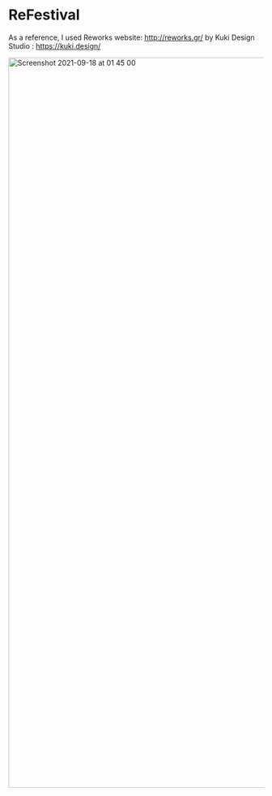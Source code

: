 # ReFestival
 As a reference, I used Reworks website: http://reworks.gr/ by Kuki Design Studio : https://kuki.design/
 
<img width="1440" alt="Screenshot 2021-09-18 at 01 45 00" src="https://user-images.githubusercontent.com/67963370/133867429-6705aea7-4f95-4bf4-9845-4d908ff57a22.png">

